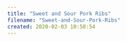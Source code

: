 ```yaml
---
title: "Sweet and Sour Pork Ribs"
filename: "Sweet-and-Sour-Pork-Ribs"
created: 2020-02-03 10:58:54
---
```

